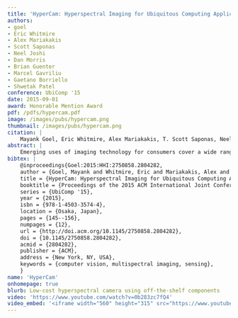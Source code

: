 ```yaml
---
title: 'HyperCam: Hyperspectral Imaging for Ubiquitous Computing Applications'
authors: 
- goel
- Eric Whitmire
- Alex Mariakakis
- Scott Saponas
- Neel Joshi
- Dan Morris
- Brian Guenter
- Marcel Gavriliu
- Gaetano Borriello
- Shwetak Patel
conference: UbiComp '15
date: 2015-09-01
award: Honorable Mention Award
pdf: /pdfs/hypercam.pdf
image: /images/pubs/hypercam.png
thumbnail: /images/pubs/hypercam.png
citation: |
    Mayank Goel, Eric Whitmire, Alex Mariakakis, T. Scott Saponas, Neel Joshi, Dan Morris, Brian Guenter, Marcel Gavriliu, Gaetano Borriello, and Shwetak N. Patel. 2015. HyperCam: hyperspectral imaging for ubiquitous computing applications. In Proceedings of the 2015 ACM International Joint Conference on Pervasive and Ubiquitous Computing (UbiComp '15). ACM, New York, NY, USA, 145-156. DOI: http://dx.doi.org/10.1145/2750858.2804282
abstract: |
    Emerging uses of imaging technology for consumers cover a wide range of application areas from health to interaction techniques; however, typical cameras primarily transduce light from the visible spectrum into only three overlapping components of the spectrum: red, blue, and green. In contrast, hyperspectral imaging breaks down the electromagnetic spectrum into more narrow components and expands coverage beyond the visible spectrum. While hyperspectral imaging has proven useful as an industrial technology, its use as a sensing approach has been fragmented and largely neglected by the UbiComp community. We explore an approach to make hyperspectral imaging easier and bring it closer to the end-users. HyperCam provides a low-cost implementation of a multispectral camera and a software approach that automatically analyzes the scene and provides a user with an optimal set of images that try to capture the salient information of the scene. We present a number of use-cases that demonstrate HyperCam's usefulness and effectiveness.
bibtex: |
    @inproceedings{Goel:2015:HHI:2750858.2804282,
    author = {Goel, Mayank and Whitmire, Eric and Mariakakis, Alex and Saponas, T. Scott and Joshi, Neel and Morris, Dan and Guenter, Brian and Gavriliu, Marcel and Borriello, Gaetano and Patel, Shwetak N.},
    title = {HyperCam: Hyperspectral Imaging for Ubiquitous Computing Applications},
    booktitle = {Proceedings of the 2015 ACM International Joint Conference on Pervasive and Ubiquitous Computing},
    series = {UbiComp '15},
    year = {2015},
    isbn = {978-1-4503-3574-4},
    location = {Osaka, Japan},
    pages = {145--156},
    numpages = {12},
    url = {http://doi.acm.org/10.1145/2750858.2804282},
    doi = {10.1145/2750858.2804282},
    acmid = {2804282},
    publisher = {ACM},
    address = {New York, NY, USA},
    keywords = {computer vision, multispectral imaging, sensing},
    }
name: 'HyperCam'
onhomepage: true
blurb: Low-cost hyperspectral camera using off-the-shelf components
video: 'https://www.youtube.com/watch?v=0b283zc7fQ4'
video_embed: '<iframe width="560" height="315" src="https://www.youtube.com/embed/0b283zc7fQ4" frameborder="0" allowfullscreen></iframe>'
---
```

